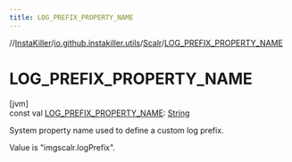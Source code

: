 ```yaml
---
title: LOG_PREFIX_PROPERTY_NAME
---
```

//[InstaKiller](../../../index.html)/[io.github.instakiller.utils](../index.html)/[Scalr](index.html)/[LOG_PREFIX_PROPERTY_NAME](-l-o-g_-p-r-e-f-i-x_-p-r-o-p-e-r-t-y_-n-a-m-e.html)



# LOG_PREFIX_PROPERTY_NAME



[jvm]\
const val [LOG_PREFIX_PROPERTY_NAME](-l-o-g_-p-r-e-f-i-x_-p-r-o-p-e-r-t-y_-n-a-m-e.html): [String](https://kotlinlang.org/api/latest/jvm/stdlib/kotlin/-string/index.html)



System property name used to define a custom log prefix.



Value is "imgscalr.logPrefix".




